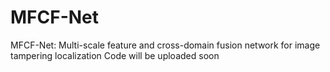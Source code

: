 # MFCF-Net
MFCF-Net: Multi-scale feature and cross-domain fusion  network for image tampering localization
Code will be uploaded soon
